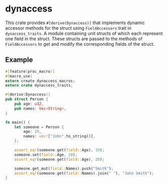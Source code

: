 # dynaccess
This crate provides `#[derive(Dynaccess)]` that implements dynamic accessor
methods for the struct using `FieldAccessors` trait in `dynaccess_traits`.
A module containing unit structs of which each represent one field in the
struct. These structs are passed to the methods of `FieldAccessors` to get
and modify the corresponding fields of the struct.

## Example

```rust
#[feature(proc_macro)]
#[macro_use]
extern create dynaccess_macros;
extern crate dynaccess_traits;

#[derive(Dynaccess)]
pub struct Person {
    pub age: u32,
    pub names: Vec<String>,
}

fn main() {
    let someone = Person {
        age: 19,
        names: vec!["John".to_string()],
    };

    assert_eq!(someone.get(field::Age), 19);
    someone.set(field::Age, 20);
    assert_eq!(someone.get(field::Age), 20);

    someone.get_mut(field::Names).push("Smith");
    assert_eq!(someone.get(field::Names).join(" "), "John Smith");
}
```
